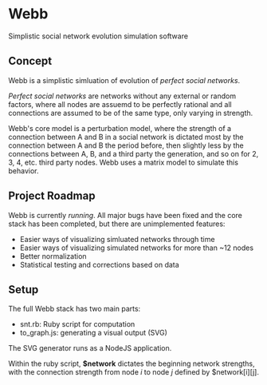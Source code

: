 # Webb

Simplistic social network evolution simulation software

## Concept

Webb is a simplistic simluation of evolution of _perfect social networks_.

_Perfect social networks_ are networks without any external or random factors, where all nodes are assuemd to be perfectly rational and all connections are assumed to be of the same type, only varying in strength.

Webb's core model is a perturbation model, where the strength of a connection between A and B in a social network is dictated most by the connection between A and B the period before, then slightly less by the connections between A, B, and a third party the generation, and so on for 2, 3, 4, etc. third party nodes. Webb uses a matrix model to simulate this behavior.

## Project Roadmap

Webb is currently _running_. All major bugs have been fixed and the core stack has been completed, but there are unimplemented features:

* Easier ways of visualizing simluated networks through time
* Easier ways of visualizing simulated networks for more than ~12 nodes
* Better normalization
* Statistical testing and corrections based on data

## Setup

The full Webb stack has two main parts: 

* snt.rb: Ruby script for computation
* to\_graph.js: generating a visual output (SVG)

The SVG generator runs as a NodeJS application.

Within the ruby script, __$network__ dictates the beginning network strengths, with the connection strength from node _i_ to node _j_ defined by $network\[i\]\[j\]. 

